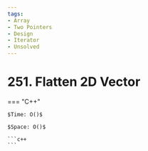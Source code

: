 ```yaml
---
tags:
- Array
- Two Pointers
- Design
- Iterator
- Unsolved
---
```



# 251. Flatten 2D Vector

=== "C++"

    $Time: O()$

    $Space: O()$

    ```c++
    ```